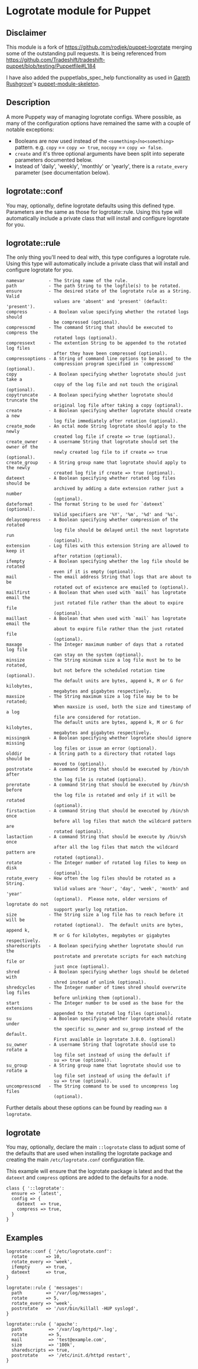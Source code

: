 # Logrotate module for Puppet

## Disclaimer

This module is a fork of https://github.com/rodjek/puppet-logrotate merging some of the outstanding pull requests. It is being referenced from https://github.com/Tradeshift/tradeshift-puppet/blob/testing/Puppetfile#L184

I have also added the puppetlabs_spec_help functionality as used in [Gareth Rushgrove](https://github.com/garethr)'s [puppet-module-skeleton](https://github.com/garethr/puppet-module-skeleton).

## Description

A more Puppety way of managing logrotate configs.  Where possible, as many of
the configuration options have remained the same with a couple of notable
exceptions:

 * Booleans are now used instead of the `<something>`/`no<something>` pattern.
   e.g. `copy` == `copy => true`, `nocopy` == `copy => false`.
 * `create` and it's three optional arguments have been split into seperate
   parameters documented below.
 * Instead of 'daily', 'weekly', 'monthly' or 'yearly', there is a
   `rotate_every` parameter (see documentation below).

## logrotate::conf

You may, optionally, define logrotate defaults using this defined type.
Parameters are the same as those for logrotate::rule.
Using this type will automatically include a private class that will install
and configure logrotate for you.

## logrotate::rule

The only thing you'll need to deal with, this type configures a logrotate rule.
Using this type will automatically include a private class that will install
and configure logrotate for you.

```
namevar         - The String name of the rule.
path            - The path String to the logfile(s) to be rotated.
ensure          - The desired state of the logrotate rule as a String.  Valid
                  values are 'absent' and 'present' (default: 'present').
compress        - A Boolean value specifying whether the rotated logs should
                  be compressed (optional).
compresscmd     - The command String that should be executed to compress the
                  rotated logs (optional).
compressext     - The extention String to be appended to the rotated log files
                  after they have been compressed (optional).
compressoptions - A String of command line options to be passed to the
                  compression program specified in `compresscmd` (optional).
copy            - A Boolean specifying whether logrotate should just take a
                  copy of the log file and not touch the original (optional).
copytruncate    - A Boolean specifying whether logrotate should truncate the
                  original log file after taking a copy (optional).
create          - A Boolean specifying whether logrotate should create a new
                  log file immediately after rotation (optional).
create_mode     - An octal mode String logrotate should apply to the newly
                  created log file if create => true (optional).
create_owner    - A username String that logrotate should set the owner of the
                  newly created log file to if create => true (optional).
create_group    - A String group name that logrotate should apply to the newly
                  created log file if create => true (optional).
dateext         - A Boolean specifying whether rotated log files should be
                  archived by adding a date extension rather just a number
                  (optional).
dateformat      - The format String to be used for `dateext` (optional).
                  Valid specifiers are '%Y', '%m', '%d' and '%s'.
delaycompress   - A Boolean specifying whether compression of the rotated
                  log file should be delayed until the next logrotate run
                  (optional).
extension       - Log files with this extension String are allowed to keep it
                  after rotation (optional).
ifempty         - A Boolean specifying whether the log file should be rotated
                  even if it is empty (optional).
mail            - The email address String that logs that are about to be
                  rotated out of existence are emailed to (optional).
mailfirst       - A Boolean that when used with `mail` has logrotate email the
                  just rotated file rather than the about to expire file
                  (optional).
maillast        - A Boolean that when used with `mail` has logrotate email the
                  about to expire file rather than the just rotated file
                  (optional).
maxage          - The Integer maximum number of days that a rotated log file
                  can stay on the system (optional).
minsize         - The String minimum size a log file must be to be rotated,
                  but not before the scheduled rotation time (optional).
                  The default units are bytes, append k, M or G for kilobytes,
                  megabytes and gigabytes respectively.
maxsize         - The String maximum size a log file may be to be rotated;
                  When maxsize is used, both the size and timestamp of a log
                  file are considered for rotation.
                  The default units are bytes, append k, M or G for kilobytes,
                  megabytes and gigabytes respectively.
missingok       - A Boolean specifying whether logrotate should ignore missing
                  log files or issue an error (optional).
olddir          - A String path to a directory that rotated logs should be
                  moved to (optional).
postrotate      - A command String that should be executed by /bin/sh after
                  the log file is rotated (optional).
prerotate       - A command String that should be executed by /bin/sh before
                  the log file is rotated and only if it will be rotated
                  (optional).
firstaction     - A command String that should be executed by /bin/sh once
                  before all log files that match the wildcard pattern are
                  rotated (optional).
lastaction      - A command String that should be execute by /bin/sh once
                  after all the log files that match the wildcard pattern are
                  rotated (optional).
rotate          - The Integer number of rotated log files to keep on disk
                  (optional).
rotate_every    - How often the log files should be rotated as a String.
                  Valid values are 'hour', 'day', 'week', 'month' and 'year'
                  (optional).  Please note, older versions of logrotate do not
                  support yearly log rotation.
size            - The String size a log file has to reach before it will be
                  rotated (optional).  The default units are bytes, append k,
                  M or G for kilobytes, megabytes or gigabytes respectively.
sharedscripts   - A Boolean specifying whether logrotate should run the
                  postrotate and prerotate scripts for each matching file or
                  just once (optional).
shred           - A Boolean specifying whether logs should be deleted with
                  shred instead of unlink (optional).
shredcycles     - The Integer number of times shred should overwrite log files
                  before unlinking them (optional).
start           - The Integer number to be used as the base for the extensions
                  appended to the rotated log files (optional).
su              - A Boolean specifying whether logrotate should rotate under
                  the specific su_owner and su_group instead of the default.
                  First available in logrotate 3.8.0. (optional)
su_owner        - A username String that logrotate should use to rotate a
                  log file set instead of using the default if
                  su => true (optional).
su_group        - A String group name that logrotate should use to rotate a
                  log file set instead of using the default if
                  su => true (optional).
uncompresscmd   - The String command to be used to uncompress log files
                  (optional).
```

Further details about these options can be found by reading `man 8 logrotate`.

## logrotate

You may, optionally, declare the main `::logrotate` class to adjust some of the
defaults that are used when installing the logrotate package and creating the
main `/etc/logrotate.conf` configuration file.

This example will ensure that the logrotate package is latest and that the `dateext` and `compress` options are added to the defaults for a node.

```puppet
class { '::logrotate':
  ensure => 'latest',
  config => {
    dateext  => true,
    compress => true,
  }
}
```


## Examples

```puppet
logrotate::conf { '/etc/logrotate.conf':
  rotate       => 10,
  rotate_every => 'week',
  ifempty      => true,
  dateext      => true,
}

logrotate::rule { 'messages':
  path         => '/var/log/messages',
  rotate       => 5,
  rotate_every => 'week',
  postrotate   => '/usr/bin/killall -HUP syslogd',
}

logrotate::rule { 'apache':
  path          => '/var/log/httpd/*.log',
  rotate        => 5,
  mail          => 'test@example.com',
  size          => '100k',
  sharedscripts => true,
  postrotate    => '/etc/init.d/httpd restart',
}
```
